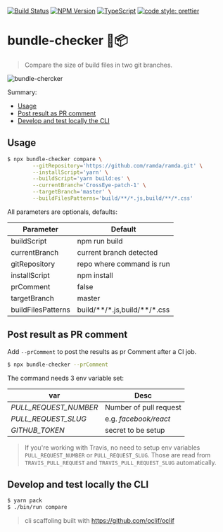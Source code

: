 [![Build Status](https://travis-ci.org/rbelling/bundle-checker.png)](https://travis-ci.org/rbelling/bundle-checker)
[![NPM Version](https://img.shields.io/npm/v/bundle-checker.svg)](https://www.npmjs.com/package/bundle-checker)
[![TypeScript](https://badges.frapsoft.com/typescript/code/typescript.svg?v=101)](https://github.com/ellerbrock/typescript-badges/)
[![code style: prettier](https://img.shields.io/badge/code_style-prettier-ff69b4.svg?style=flat-square)](https://github.com/prettier/prettier)

# bundle-checker 🔎📦

> Compare the size of build files in two git branches.

![bundle-chercker](https://user-images.githubusercontent.com/6695231/56052681-fa9b7a80-5d49-11e9-9272-0df40920b14e.gif)

Summary:

- [Usage](#Usage)
- [Post result as PR comment](#Post-result-as-PR-comment)
- [Develop and test locally the CLI](#Develop-and-test-locally-the-CLI)

## Usage

```bash
$ npx bundle-checker compare \
        --gitRepository='https://github.com/ramda/ramda.git' \
        --installScript='yarn' \
        --buildScript='yarn build:es' \
        --currentBranch='CrossEye-patch-1' \
        --targetBranch='master' \
        --buildFilesPatterns='build/**/*.js,build/**/*.css'
```

All parameters are optionals, defaults:

| Parameter          | Default                            |
| ------------------ | ---------------------------------- |
| buildScript        | npm run build                      |
| currentBranch      | current branch detected            |
| gitRepository      | repo where command is run          |
| installScript      | npm install                        |
| prComment          | false                              |
| targetBranch       | master                             |
| buildFilesPatterns | build/\*\*/\*.js,build/\*\*/\*.css |

## Post result as PR comment

Add `--prComment` to post the results as pr Comment after a CI job.

```bash
$ npx bundle-checker --prComment
```

The command needs 3 env variable set:

| var                        | Desc                   |
| -------------------------- | ---------------------- |
| _PULL_REQUEST_NUMBER_      | Number of pull request |
| _PULL_REQUEST_SLUG_        | e.g. _facebook/react_  |
| _GITHUB_TOKEN_             | secret to be setup     |

> If you're working with Travis, no need to setup env variables `PULL_REQUEST_NUMBER` or `PULL_REQUEST_SLUG`. 
Those are read from `TRAVIS_PULL_REQUEST` and `TRAVIS_PULL_REQUEST_SLUG` automatically.

## Develop and test locally the CLI

```bash
$ yarn pack
$ ./bin/run compare
```

> cli scaffoling built with https://github.com/oclif/oclif
